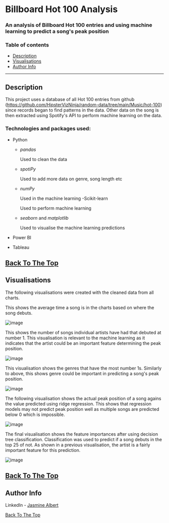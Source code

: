# Billboard Hot 100 Analysis
### An analysis of Billboard Hot 100 entries and using machine learning to predict a song's peak position

### Table of contents
- [Description](#description)
- [Visualisations](#Visualisations)
- [Author Info](#author-info)

---
## Description
This project uses a database of all Hot 100 entries from github (https://github.com/HipsterVizNinja/random-data/tree/main/Music/hot-100) since records began to find patterns in the data. Other data on the song is then extracted using Spotify's API to perform machine learning on the data.

### Technologies and packages used:
- Python
  - *pandas*
  
    Used to clean the data
  - *spotiPy*
  
    Used to add more data on genre, song length etc
  - *numPy*
  
    Used in the machine learning
  -Scikit-learn
  
    Used to perform machine learning
  - *seaborn* and *matplotlib*
    
    Used to visualise the machine learning predictions

- Power BI

- Tableau

[Back To The Top](#Billboard-Hot-100-Analysis)
---
## Visualisations

The following visualisations were created with the cleaned data from all charts.

This shows the average time a song is in the charts based on where the song debuts.

![image](https://user-images.githubusercontent.com/116348107/213723920-4967210d-9bc2-43fa-94b8-00e911774d61.png)

This shows the number of songs individual artists have had that debuted at number 1. This visualisation is relevant to the machine learning as it indicates that the artist could be an important feature determining the peak position.

![image](https://user-images.githubusercontent.com/116348107/213724134-75081302-52cf-4b47-8468-fd950251c7b9.png)

This visualisation shows the genres that have the most number 1s. Similarly to above, this shows genre could be important in predicting a song's peak position.

![image](https://user-images.githubusercontent.com/116348107/213724428-fb913feb-c837-4ca3-92f4-edf08d88be4e.png)

The following visualisation shows the actual peak position of a song agains the value predicted using ridge regression. This shows that regression models may not predict peak position well as multiple songs are predicted below 0 which is impossible.

![image](https://user-images.githubusercontent.com/116348107/213724619-ee790260-d154-40f6-a767-ebed47db0777.png)

The final visualisation shows the feature importances after using decision tree classification. Classification was used to predict if a song debuts in the top 25 of not. As shown in a previous visualisation, the artist is a fairly important feature for this prediction.

![image](https://user-images.githubusercontent.com/116348107/213724956-71d7ecc4-3125-4e2a-a15f-d58c83bda254.png)

[Back To The Top](#Billboard-Hot-100-Analysis)
---
## Author Info

LinkedIn - [Jasmine Albert](https://www.linkedin.com/in/jasmine-albert-99029b207/)

[Back To The Top](#Billboard-Hot-100-Analysis)
